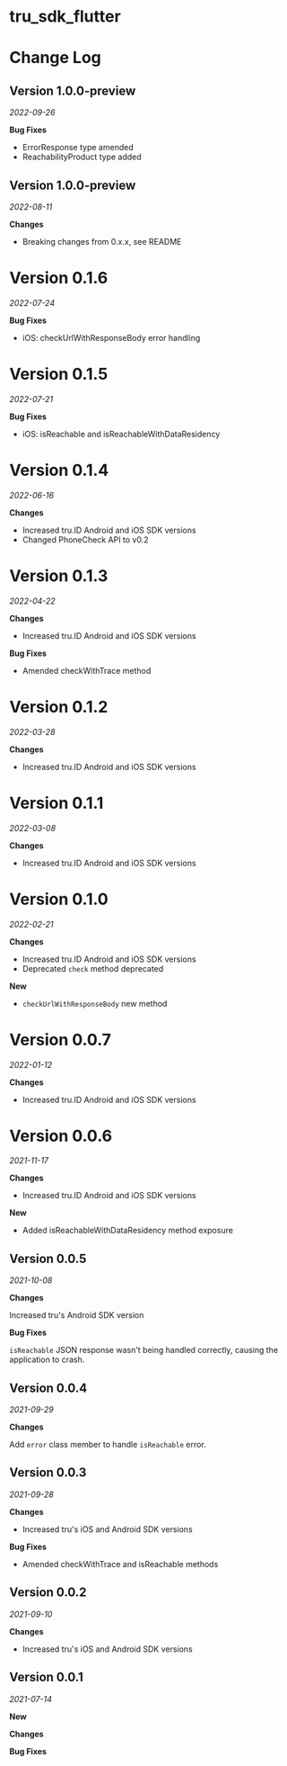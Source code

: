 # tru_sdk_flutter
# Change Log
## Version 1.0.0-preview
_2022-09-26_

**Bug Fixes**
- ErrorResponse type amended
- ReachabilityProduct type added


## Version 1.0.0-preview
_2022-08-11_

**Changes**
- Breaking changes from 0.x.x, see README 

# Version 0.1.6

_2022-07-24_

**Bug Fixes**

- iOS: checkUrlWithResponseBody error handling

# Version 0.1.5

_2022-07-21_

**Bug Fixes**

- iOS: isReachable and isReachableWithDataResidency

# Version 0.1.4

_2022-06-16_

**Changes**

- Increased tru.ID Android and iOS SDK versions
- Changed PhoneCheck API to v0.2

# Version 0.1.3

_2022-04-22_

**Changes**

- Increased tru.ID Android and iOS SDK versions

**Bug Fixes**

- Amended checkWithTrace method

# Version 0.1.2

_2022-03-28_

**Changes**

- Increased tru.ID Android and iOS SDK versions

# Version 0.1.1

_2022-03-08_

**Changes**

- Increased tru.ID Android and iOS SDK versions

# Version 0.1.0

_2022-02-21_

**Changes**

- Increased tru.ID Android and iOS SDK versions
- Deprecated `check` method deprecated

**New**
- `checkUrlWithResponseBody` new method

# Version 0.0.7

_2022-01-12_

**Changes**

- Increased tru.ID Android and iOS SDK versions


# Version 0.0.6

_2021-11-17_

**Changes**

- Increased tru.ID Android and iOS SDK versions

**New**

- Added isReachableWithDataResidency method exposure

## Version 0.0.5

_2021-10-08_

**Changes**

Increased tru's Android SDK version

**Bug Fixes**

`isReachable` JSON response wasn't being handled correctly, causing the application to crash.

## Version 0.0.4

_2021-09-29_

**Changes**

Add `error` class member to handle `isReachable` error.

## Version 0.0.3

_2021-09-28_

**Changes**

- Increased tru's iOS and Android SDK versions

**Bug Fixes**

- Amended checkWithTrace and isReachable methods

## Version 0.0.2

_2021-09-10_

**Changes**

- Increased tru's iOS and Android SDK versions

## Version 0.0.1

_2021-07-14_

**New**

**Changes**

**Bug Fixes**
